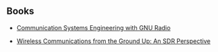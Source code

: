## Books

- [Communication Systems Engineering with GNU Radio](https://zh.z-lib.fm/book/34213503/48262d/communication-systems-engineering-with-gnu-radio.html)

- [Wireless Communications from the Ground Up: An SDR Perspective](https://zh.z-lib.fm/book/25672665/444cf4/wireless-communications-from-the-ground-up-an-sdr-perspective.html)

